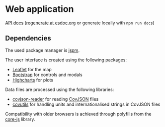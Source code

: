 # Web application

[API docs](https://doc.esdoc.org/github.com/the-iea/ecem/) ([regenerate at esdoc.org](https://doc.esdoc.org/) or generate locally with `npm run docs`)

## Dependencies

The used package manager is [jspm](http://jspm.io/).

The user interface is created using the following packages:
- [Leaflet](http://leafletjs.com/) for the map
- [Bootstrap](http://getbootstrap.com/) for controls and modals
- [Highcharts](http://www.highcharts.com/) for plots

Data files are processed using the following libraries:
- [covjson-reader](https://github.com/Reading-eScience-Centre/covjson-reader) for reading [CovJSON](https://covjson.org) files
- [covutils](https://github.com/Reading-eScience-Centre/covutils) for handling units and internationalised strings in CovJSON files

Compatibility with older browsers is achieved through polyfills from the [core-js](https://github.com/zloirock/core-js) library.

